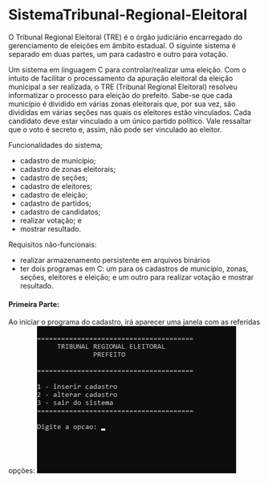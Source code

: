 # SistemaTribunal-Regional-Eleitoral

O Tribunal Regional Eleitoral (TRE) é o órgão judiciário encarregado do gerenciamento de eleições em âmbito estadual. O siguinte sistema é separado em duas partes, um para cadastro e outro para votação.

Um sistema em linguagem C para controlar/realizar uma eleição. Com o intuito de facilitar o processamento da apuração eleitoral da eleição municipal a ser realizada, o TRE (Tribunal Regional Eleitoral) resolveu informatizar o processo para eleição do prefeito. Sabe-se que cada município é dividido em várias zonas eleitorais que, por sua vez, são divididas em várias seções nas quais os eleitores estão vinculados. Cada candidato deve estar vinculado a um único partido político. Vale ressaltar que o voto é secreto e, assim, não pode ser vinculado ao eleitor.

Funcionalidades do sistema;
- cadastro de município;
- cadastro de zonas eleitorais;
- cadastro de seções;
- cadastro de eleitores;
- cadastro de eleição;
- cadastro de partidos;
- cadastro de candidatos;
- realizar votação; e
- mostrar resultado.

Requisitos não-funcionais:
- realizar armazenamento persistente em arquivos binários
- ter dois programas em C: um para os cadastros de município, zonas, seções, eleitores e eleição; e um outro para realizar votação e mostrar resultado.

#### Primeira Parte:
Ao iniciar o programa do cadastro, irá aparecer uma janela com as referidas opções:
<img src="https://github.com/pvictor1206/SistemaTribunal-Regional-Eleitoral/blob/main/imagens/img01.png">
